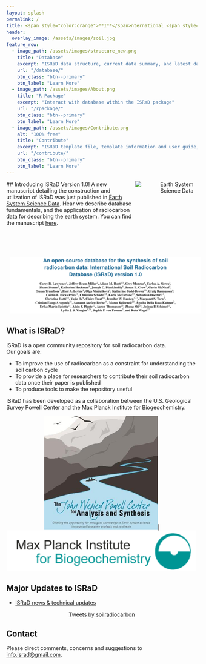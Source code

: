 ```yaml
---
layout: splash
permalink: /
title: <span style="color:orange">**I**</span>nternational <span style="color:orange">**S**</span>oil <span style="color:orange">**Ra**</span>diocarbon <span style="color:orange">**D**</span>atabase
header:
  overlay_image: /assets/images/soil.jpg
feature_row:
  - image_path: /assets/images/structure_new.png
    title: "Database"
    excerpt: "ISRaD data structure, current data summary, and latest database release"
    url: "/database/"
    btn_class: "btn--primary"
    btn_label: "Learn More"
  - image_path: /assets/images/About.png
    title: "R Package"
    excerpt: "Interact with database within the ISRaD package"
    url: "/rpackage/"
    btn_class: "btn--primary"
    btn_label: "Learn More"
  - image_path: /assets/images/Contribute.png
    alt: "100% free"
    title: "Contribute"
    excerpt: "ISRaD template file, template information and user guide, and ISRaD data quality control webtool user gude"
    url: "/contribute/"
    btn_class: "btn--primary"
    btn_label: "Learn More"
---
```

<p align = "right">
<img src="https://www.earth-system-science-data.net/essd_cover_huge.jpg"
     alt="Earth System Science Data"
     width ="154.5"
     height = "200"
     style="float: right; margin-right: 10px;" />
</p>
## Introducing ISRaD Version 1.0!
A new manuscript detailing the construction and utilization of ISRaD was just published in <a href="https://www.earth-system-science-data.net/">Earth System Science Data</a>. Hear we describe database fundamentals, and the application of radiocarbon data for describing the earth system. You can find the manuscript <a href="https://earth-syst-sci-data.net/12/61/2020/">here</a>.

<p align = "center">
<img src="assets/images/ManuscriptHeader.png"
     href="https://earth-syst-sci-data.net/12/61/2020/"
     style="float: center; margin-right: 10px; margin-left: 10px" />
</p>


## What is ISRaD?
ISRaD is a open community repository for soil radiocarbon data.  
Our goals are:
* To improve the use of radiocarbon as a constraint for understanding the soil carbon cycle
* To provide a place for researchers to contribute their soil radiocarbon data once their paper is published
* To produce tools to make the repository useful 

ISRaD has been developed as a collaboration between the U.S. Geological Survey Powell Center and the Max Planck Institute for Biogeochemistry.
<p align="center">
  <img src="https://github.com/International-Soil-Radiocarbon-Database/ISRaD/raw/gh-pages/assets/images/PowellCenter.jpg" width="300">|
  <img src="https://github.com/International-Soil-Radiocarbon-Database/ISRaD/raw/gh-pages/assets/images/MPI-BGC_logo_EN.png" width="500">
 </p>

## Major Updates to ISRaD
* [ISRaD news & technical updates](https://international-soil-radiocarbon-database.github.io/ISRaD/news/)
 

<p align="center">
  <a class="twitter-timeline" data-height="900" href="https://twitter.com/soilradiocarbon?ref_src=twsrc%5Etfw">Tweets by  soilradiocarbon</a> <script async src="https://platform.twitter.com/widgets.js" charset="utf-8"></script>
</p>

## Contact 

Please direct comments, concerns and suggestions to info.israd@gmail.com.



